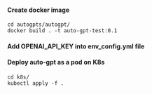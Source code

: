 #### Create docker image

```shell
cd autogpts/autogpt/
docker build . -t auto-gpt-test:0.1
```
#### Add OPENAI_API_KEY into env_config.yml file

#### Deploy auto-gpt as a pod on K8s
```shell
cd k8s/
kubectl apply -f .
```